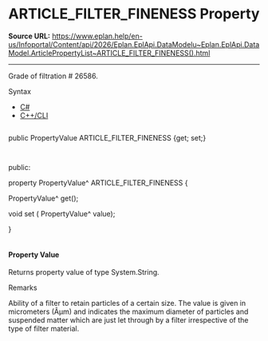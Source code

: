 # ARTICLE_FILTER_FINENESS Property

**Source URL:** https://www.eplan.help/en-us/Infoportal/Content/api/2026/Eplan.EplApi.DataModelu~Eplan.EplApi.DataModel.ArticlePropertyList~ARTICLE_FILTER_FINENESS().html

---

Grade of filtration # 26586.

Syntax

- [C#](#i-syntax-CS)
- [C++/CLI](#i-syntax-CPP2005)

```
```
public PropertyValue ARTICLE_FILTER_FINENESS {get; set;}
```
```

```
```
public:

property PropertyValue^ ARTICLE_FILTER_FINENESS {

   PropertyValue^ get();

   void set (    PropertyValue^ value);

}
```
```

#### Property Value

Returns property value of type System.String.

Remarks

Ability of a filter to retain particles of a certain size. The value is given in micrometers (Âµm) and indicates the maximum diameter of particles and suspended matter which are just let through by a filter irrespective of the type of filter material.
